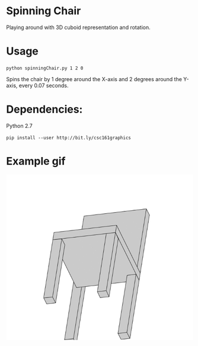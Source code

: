 # Spinning Chair

Playing around with 3D cuboid representation and rotation.

# Usage

`python spinningChair.py 1 2 0`

Spins the chair by 1 degree around the X-axis and 2 degrees around the Y-axis, every 0.07 seconds.

# Dependencies:

Python 2.7

`pip install --user http://bit.ly/csc161graphics`

# Example gif

![Spinny!](/example.gif?raw=true)
